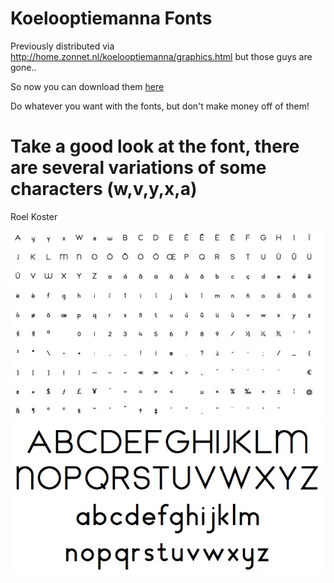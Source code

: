 # Koelooptiemanna Fonts

Previously distributed via http://home.zonnet.nl/koelooptiemanna/graphics.html
but those guys are gone..

So now you can download them [here](/Generated_Fonts/school.zip)

Do whatever you want with the fonts, but don't make money off of them!

# Take a good look at the font, there are several variations of some characters (w,v,y,x,a)

Roel Koster

![screenshot_1](/images/screenshot_1.jpg?raw=true "Screenshot_1")
![screenshot_2](/images/screenshot_2.jpg?raw=true "Screenshot_2")
